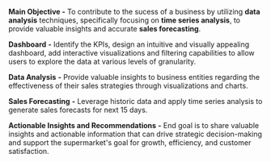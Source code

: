 **Main Objective -** To contribute to the sucess of a business by utilizing **data analysis** techniques, specifically focusing on **time series analysis**, to provide valuable insights and accurate **sales forecasting**.

**Dashboard** **-** Identify the KPIs, design an intuitive and visually appealing dashboard, add interactive visualizations and filtering capabilities to allow users to explore the data at various levels of granularity.

**Data Analysis** **-** Provide valuable insights to business entities regarding the effectiveness of their sales strategies through visualizations and charts.

**Sales Forecasting** **-** Leverage historic data and apply time series analysis to generate sales forecasts for next 15 days.

**Actionable Insights and Recommendations** **-** End goal is to share valuable insights and actionable information that can drive strategic decision-making and support the supermarket's goal for growth, efficiency, and customer satisfaction.
